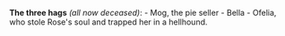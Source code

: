 **The three hags** *(all now deceased)*:
	- Mog, the pie seller
	- Bella
	- Ofelia, who stole Rose's soul and trapped her in a hellhound.